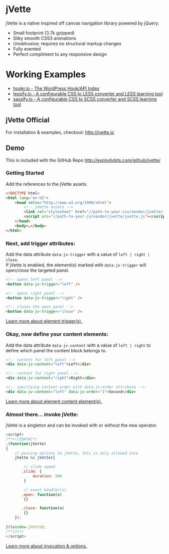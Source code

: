 # jVette
jVette is a native inspired off canvas navigation library powered by jQuery.

 * Small footprint (3.7k gzipped)
 * Silky smooth CSS3 animations
 * Unobtrusive; requires no structural markup changes
 * Fully evented
 * Perfect compliment to any responsive design

# Working Examples
 * <a href="http://hookr.io" target="_blank">hookr.io - The WordPress Hook/API Index</a>
 * <a href="http://lessify.io" target="_blank">lessify.io - A configurable CSS to LESS converter and LESS learning tool</a>
 * <a href="http://sassify.io" target="_blank">sassify.io - A configurable CSS to SCSS converter and SCSS learning tool</a>

## jVette Official
For installation & examples, checkout:
<a href="http://jvette.io" target="_blank">http://jvette.io</a>

## Demo
This is included with the GitHub Repo
<a href="http://explodybits.com/github/jvette/" target="_blank">http://explodybits.com/github/jvette/</a>

### Getting Started
Add the references to the jVette assets.
```html
<!DOCTYPE html>
<html lang="en-US">
    <head xmlns="http://www.w3.org/1999/xhtml">
        <!-- jVette assets -->
        <link rel="stylesheet" href="//path-to-your-css/vendor/jvette/jvette.css" />
        <script src="//path-to-your-js/vendor/jvette/jvette.js"></script>
    </head>
    <body>…</body>
</html>
```
### Next, add trigger attributes:
Add the data attribute ```data-jv-trigger``` with a value of ```left | right | close```.<br />
If jVette is enabled, the element(s) marked with ```data-jv-trigger``` will open/close the targeted panel.<br />
```html
<!-- opens left panel -->
<button data-jv-trigger="left" />

<!-- opens right panel -->
<button data-jv-trigger="right" />

<!-- closes the open panel -->
<button data-jv-trigger="close" />
```
<a href="http://jvette.io/triggers/" target="_blank">Learn more about element trigger(s).</a>

### Okay, now define your content elements:

Add the data attribute ```data-jv-content``` with a value of ```left | right``` to define which panel the content block belongs to.
```html
<!-- content for left panel -->
<div data-jv-content="left">Left</div>

<!-- content for right panel -->
<div data-jv-content="right">Right</div>

<!-- specifying content order with data-jv-order attribute -->
<div data-jv-content="left" data-jv-order="1">Second</div>
```
<a href="http://jvette.io/content/" target="_blank">Learn more about element content element(s).</a>

### Almost there… invoke jVette:

jVette is a singleton and can be invoked with or without the new operator.
```js
<script>
/**<![CDATA[*/
;(function(jVette)
{
    // passing options to jVette, this is only allowed once
    jVette && jVette({

        // slide speed
       ,slide: {
            duration: 500
        }

        // event handler(s)
       ,open: function(e)
        {}

       ,close: function(e)
        {}
    });
    
})(window.jVette);
/**]]>*/
</script>
```
<a href="http://jvette.io/invoking/" target="_blank">Learn more about invocation & options.</a>
